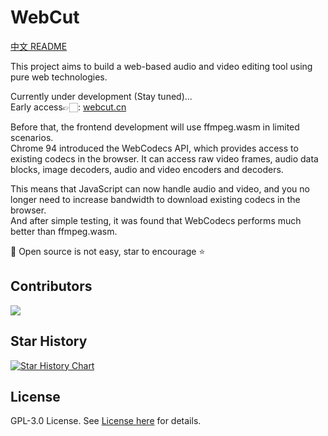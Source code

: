# WebCut

[中文 README](README-zh.md)

This project aims to build a web-based audio and video editing tool using pure web technologies.

Currently under development (Stay tuned)...  
Early access👉🏻: [webcut.cn](https://webcut.cn)

Before that, the frontend development will use ffmpeg.wasm in limited scenarios.  
Chrome 94 introduced the WebCodecs API, which provides access to existing codecs in the browser. It can access raw video frames, audio data blocks, image decoders, audio and video encoders and decoders.

This means that JavaScript can now handle audio and video, and you no longer need to increase bandwidth to download existing codecs in the browser.  
And after simple testing, it was found that WebCodecs performs much better than ffmpeg.wasm.

🌸 Open source is not easy, star to encourage ⭐️

## Contributors

<a href="https://github.com/wangrongding/webcut/graphs/contributors">
  <img src="https://contrib.rocks/image?repo=wangrongding/webcut&max=400&columns=20"/>
</a>

## Star History

<a href="https://star-history.com/#wangrongding/webcut">
	<picture>
	  <source
	    media="(prefers-color-scheme: dark)"
	    srcset="https://api.star-history.com/svg?repos=wangrongding/webcut&type=Date&theme=dark"
	  />
	  <source
	    media="(prefers-color-scheme: light)"
	    srcset="https://api.star-history.com/svg?repos=wangrongding/webcut&type=Date"
	  />
	  <img src="https://api.star-history.com/svg?repos=wangrongding/webcut&type=Date" alt="Star History Chart" />
	</picture>
</a>

## License

GPL-3.0 License. See [License here](./LICENSE) for details.
